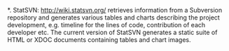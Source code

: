 *. StatSVN: http://wiki.statsvn.org/
 retrieves information from a Subversion repository and generates various tables and charts describing the project development, e.g. timeline for the lines of code, contribution of each developer etc. The current version of StatSVN generates a static suite of HTML or XDOC documents containing tables and chart images.

